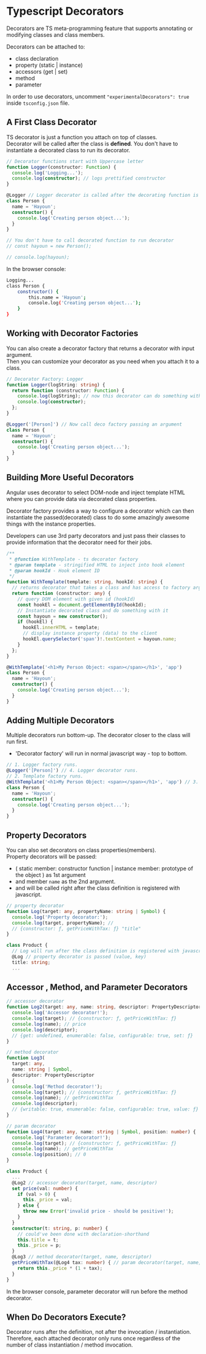 # Typescript Decorators

Decorators are TS meta-programming feature that supports annotating or modifying classes and class members.

Decorators can be attached to:

- class declaration
- property (static | instance)
- accessors (get | set)
- method
- parameter

In order to use decorators, uncomment `"experimentalDecorators": true` inside `tsconfig.json` file.

## A First Class Decorator

TS decorator is just a function you attach on top of classes.  
Decorator will be called after the class is **defined**. You don't have to instantiate a decorated class to run its decorator.

```ts
// Decorator functions start with Uppercase letter
function Logger(constructor: Function) {
  console.log('Logging...');
  console.log(constructor); // logs prettified constructor
}

@Logger // Logger decorator is called after the decorating function is DEFINED
class Person {
  name = 'Hayoun';
  constructor() {
    console.log('Creating person object...');
  }
}

// You don't have to call decorated function to run decorator
// const hayoun = new Person();

// console.log(hayoun);
```

In the browser console:

```bash
Logging...
class Person {
    constructor() {
        this.name = 'Hayoun';
        console.log('Creating person object...');
    }
}
```

## Working with Decorator Factories

You can also create a decorator factory that returns a decorator with input argument.  
Then you can customize your decorator as you need when you attach it to a class.

```ts
// Decorator Factory: Logger
function Logger(logString: string) {
  return function (constructor: Function) {
    console.log(logString); // now this decorator can do something with passed argument
    console.log(constructor);
  };
}

@Logger('[Person]') // Now call deco factory passing an argument
class Person {
  name = 'Hayoun';
  constructor() {
    console.log('Creating person object...');
  }
}
```

## Building More Useful Decorators

Angular uses decorator to select DOM-node and inject template HTML where you can provide data via decorated class properties.

Decorator factory provides a way to configure a decorator which can then instantiate the passed(decorated) class to do some amazingly awesome things with the instance properties.

Developers can use 3rd party decorators and just pass their classes to provide information
that the decorator need for their jobs.

```ts
/**
 * @function WithTemplate - ts decorator factory
 * @param template - stringified HTML to inject into hook element
 * @param hookId - Hook element ID
 */
function WithTemplate(template: string, hookId: string) {
  // returns decorator that takes a class and has access to factory arguments
  return function (constructor: any) {
    // query DOM element with given id (hookId)
    const hookEl = document.getElementById(hookId);
    // Instantiate decorated class and do something with it
    const hayoun = new constructor();
    if (hookEl) {
      hookEl.innerHTML = template;
      // display instance property (data) to the client
      hookEl.querySelector('span')!.textContent = hayoun.name;
    }
  };
}

@WithTemplate('<h1>My Person Object: <span></span></h1>', 'app')
class Person {
  name = 'Hayoun';
  constructor() {
    console.log('Creating person object...');
  }
}
```

## Adding Multiple Decorators

Multiple decorators run bottom-up. The decorator closer to the class will run first.

- 'Decorator factory' will run in normal javascript way - top to bottom.

```ts
// 1. Logger factory runs.
@Logger('[Person]') // 4. Logger decorator runs.
// 2. Template factory runs.
@WithTemplate('<h1>My Person Object: <span></span></h1>', 'app') // 3. Template decorator runs
class Person {
  name = 'Hayoun';
  constructor() {
    console.log('Creating person object...');
  }
}
```

## Property Decorators

You can also set decorators on class properties(members).  
Property decorators will be passed:

- ( static member: constructor function | instance member: prototype of the object ) as 1st argument
- and member `name` as the 2nd argument.
- and will be called right after the class definition is registered with javascript.

```ts
// property decorator
function Log(target: any, propertyName: string | Symbol) {
  console.log('Property decorator:');
  console.log(target, propertyName); //
  // {constructor: ƒ, getPriceWithTax: ƒ} "title"
}

class Product {
  // Log will run after the class definition is registered with javascript
  @Log // property decorator is passed (value, key)
  title: string;
  ...
```

## Accessor , Method, and Parameter Decorators

```ts
// accessor decorator
function Log2(target: any, name: string, descriptor: PropertyDescriptor) {
  console.log('Accessor decorator!');
  console.log(target); // {constructor: ƒ, getPriceWithTax: ƒ}
  console.log(name); // price
  console.log(descriptor);
  // {get: undefined, enumerable: false, configurable: true, set: ƒ}
}

// method decorator
function Log3(
  target: any,
  name: string | Symbol,
  descriptor: PropertyDescriptor
) {
  console.log('Method decorator!');
  console.log(target); // {constructor: ƒ, getPriceWithTax: ƒ}
  console.log(name); // getPriceWithTax
  console.log(descriptor);
  // {writable: true, enumerable: false, configurable: true, value: ƒ}
}

// param decorator
function Log4(target: any, name: string | Symbol, position: number) {
  console.log('Parameter decorator!');
  console.log(target); // {constructor: ƒ, getPriceWithTax: ƒ}
  console.log(name); // getPriceWithTax
  console.log(position); // 0
}

class Product {
  ...
  @Log2 // accessor decorator(target, name, descriptor)
  set price(val: number) {
    if (val > 0) {
      this._price = val;
    } else {
      throw new Error('invalid price - should be positive!');
    }
  }
  constructor(t: string, p: number) {
    // could've been done with declaration-shorthand
    this.title = t;
    this._price = p;
  }
  @Log3 // method decorator(target, name, descriptor)
  getPriceWithTax(@Log4 tax: number) { // param decorator(target, name, position)
    return this._price * (1 + tax);
  }
}
```

In the browser console, parameter decorator will run before the method decorator.

## When Do Decorators Execute?

Decorator runs after the definition, not after the invocation / instantiation.
Therefore, each attached decorator only runs once regardless of the number of class instantiation / method invocation.
